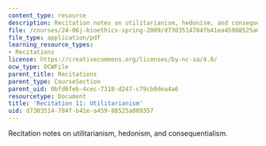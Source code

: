```yaml
---
content_type: resource
description: Recitation notes on utilitarianism, hedonism, and consequentialism.
file: /courses/24-06j-bioethics-spring-2009/d7303514784fb41ea45988525a089357_MIT24_06Js09_rec11.pdf
file_type: application/pdf
learning_resource_types:
- Recitations
license: https://creativecommons.org/licenses/by-nc-sa/4.0/
ocw_type: OCWFile
parent_title: Recitations
parent_type: CourseSection
parent_uid: 0bfd6feb-4cec-7318-d247-c79cb0dea4a6
resourcetype: Document
title: 'Recitation 11: Utilitarianism'
uid: d7303514-784f-b41e-a459-88525a089357
---
```

Recitation notes on utilitarianism, hedonism, and consequentialism.